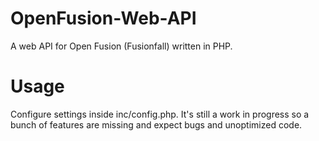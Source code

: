 # OpenFusion-Web-API
A web API for Open Fusion (Fusionfall) written in PHP.

# Usage
Configure settings inside inc/config.php. It's still a work in progress so a bunch of features are missing and expect bugs and unoptimized code.
